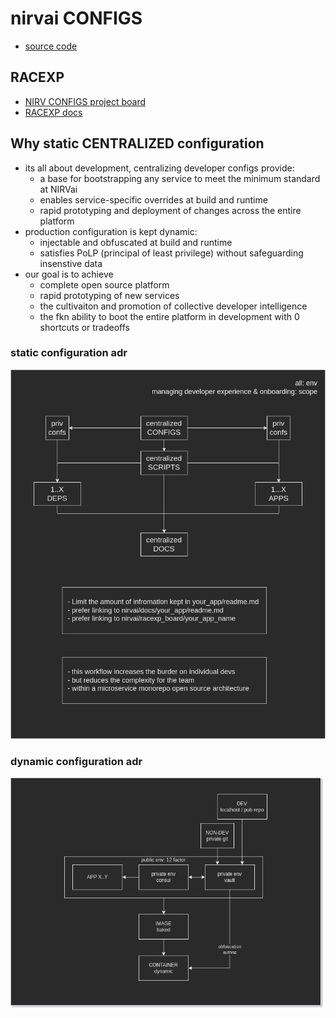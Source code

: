 # nirvai CONFIGS

- [source code](https://github.com/nirv-ai/configs)

## RACEXP

- [NIRV CONFIGS project board](https://github.com/orgs/nirv-ai/projects/6/views/1?filterQuery=repo%3A%22nirv-ai%2Fconfigs%22)
- [RACEXP docs](https://github.com/noahehall/theBookOfNoah/blob/master/0current/architectural%20thinking/0racexp.md)

## Why static CENTRALIZED configuration

- its all about development, centralizing developer configs provide:
  - a base for bootstrapping any service to meet the minimum standard at NIRVai
  - enables service-specific overrides at build and runtime
  - rapid prototyping and deployment of changes across the entire platform
- production configuration is kept dynamic:
  - injectable and obfuscated at build and runtime
  - satisfies PoLP (principal of least privilege) without safeguarding insenstive data
- our goal is to achieve
  - complete open source platform
  - rapid prototyping of new services
  - the cultivaiton and promotion of collective developer intelligence
  - the fkn ability to boot the entire platform in development with 0 shortcuts or tradeoffs

### static configuration adr

![image](../_architecture_decision_records_/core-dev_experience.png)

### dynamic configuration adr

![image](../_architecture_decision_records_/core-secrets.drawio.png)
